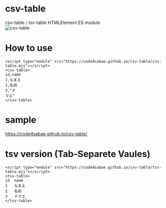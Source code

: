# csv-table

csv-table / tsv-table HTMLElement ES module  
![csv-table](https://code4sabae.github.io/csv-table/csv-table.png)  

# How to use
```
<script type="module" src="https://code4sabae.github.io/csv-table/csv-table.mjs"></script>
<csv-table>
id,name
1,なまえ
2,名前
3,"ナ
マエ"
</csv-table>
```

# sample
https://code4sabae.github.io/csv-table/  

# tsv version (Tab-Separete Vaules)

```
<script type="module" src="https://code4sabae.github.io/csv-table/tsv-table.mjs"></script>
<tsv-table>
id	name
1	なまえ
2	名前
3	ナマエ
</tsv-table>
```
